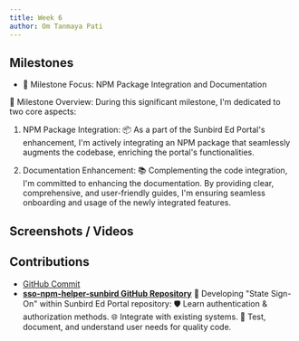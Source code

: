 ```yaml
---
title: Week 6
author: Om Tanmaya Pati
---
```


## Milestones
-  🌟 Milestone Focus: NPM Package Integration and Documentation

🚀 Milestone Overview: During this significant milestone, I'm dedicated to two core aspects:

1. NPM Package Integration: 📦 As a part of the Sunbird Ed Portal's enhancement, I'm actively integrating an NPM package that seamlessly augments the codebase, enriching the portal's functionalities.

2. Documentation Enhancement: 📚 Complementing the code integration, I'm committed to enhancing the documentation. By providing clear, comprehensive, and user-friendly guides, I'm ensuring seamless onboarding and usage of the newly integrated features.

## Screenshots / Videos 

## Contributions
- [GitHub Commit](https://github.com/om-666/sso-npm-helper-sunbird/commit/afff7d86d4a709b4c408cef3221a2d7b5d7bd180)
- [**sso-npm-helper-sunbird GitHub Repository**](https://github.com/om-666/sso-npm-helper-sunbird)
🚀 Developing "State Sign-On" within Sunbird Ed Portal repository:
  🛡️ Learn authentication & authorization methods.
  🌐 Integrate with existing systems.
  🧪 Test, document, and understand user needs for quality code.